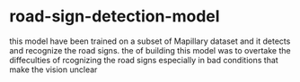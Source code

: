 # road-sign-detection-model
this model have been trained on a subset of Mapillary dataset and it detects and recognize the road signs. the of building this model was to overtake the diffeculties of rcognizing the road signs especially in bad conditions that make the vision unclear
